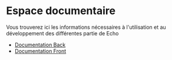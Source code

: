 # Espace documentaire


Vous trouverez ici les informations nécessaires à l'utilisation et au développement des différentes partie de Echo
* [Documentation Back](Back%20Office%2FReadme.md)
* [Documentation Front](Front%20Office%2FReadme.md)
